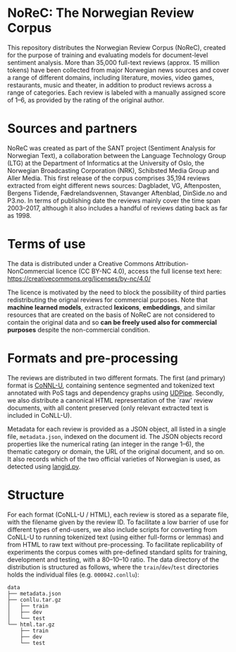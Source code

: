 # NoReC: The Norwegian Review Corpus
This repository distributes the Norwegian Review Corpus (NoReC), created for the purpose of training and evaluating models for document-level sentiment analysis. More than 35,000 full-text reviews (approx. 15 million tokens) have been collected from major Norwegian news sources and cover a range of different domains, including literature, movies, video games, restaurants, music and theater, in addition to product reviews across a range of categories. Each review is labeled with a manually assigned score of 1–6, as provided by the rating of the original author. 

# Sources and partners
NoReC was created as part of the SANT project (Sentiment Analysis for Norwegian Text), a collaboration between the Language Technology Group (LTG) at the Department of Informatics at the University of Oslo, the Norwegian Broadcasting Corporation (NRK), Schibsted Media Group and Aller Media. This first release of the corpus comprises 35,194 reviews extracted from eight different news sources: Dagbladet, VG, Aftenposten, Bergens Tidende, Fædrelandsvennen, Stavanger Aftenblad, DinSide.no and P3.no. In terms of publishing date the reviews mainly cover the time span 2003–2017, although it also includes a handful of reviews dating back as far as 1998.

# Terms of use
The data is distributed under a Creative Commons Attribution-NonCommercial licence (CC BY-NC 4.0), access the full license text here: https://creativecommons.org/licenses/by-nc/4.0/

The licence is motivated by the need to block the possibility of third parties redistributing the orignal reviews for commercial purposes. Note that **machine learned models**, extracted **lexicons**, **embeddings**, and similar resources that are created on the basis of NoReC are not considered to contain the original data and so **can be freely used also for commercial purposes** despite the non-commercial condition. 

# Formats and pre-processing
The reviews are distributed in two different formats. The first (and primary) format is [CoNNL-U](http://universaldependencies.org/format.html), containing sentence segmented and tokenized text annotated with PoS tags and dependency graphs using [UDPipe](https://ufal.mff.cuni.cz/udpipe). Secondly, we also distribute a canonical HTML representation of the `raw' review documents, with all content preserved (only relevant extracted text is included in CoNLL-U). 

Metadata for each review is provided as a JSON object, all listed in a single file, `metadata.json`, indexed on the document id. The JSON objects record properties like the numerical rating (an integer in the range 1–6), the thematic category or domain, the URL of the original document, and so on. It also records which of the two official varieties of Norwegian is used, as detected using [langid.py](https://github.com/saffsd/langid.py).   

# Structure 
For each format (CoNLL-U / HTML), each review is stored as a separate file, with the filename given by the review ID. To facilitate a low barrier of use for different types of end-users, we also include scripts for converting from CoNLL-U to running tokenized text (using either full-forms or lemmas) and from HTML to raw text without pre-processing. To facilitate replicability of experiments the corpus comes with pre-defined standard splits for training, development and testing, with a 80–10–10 ratio. The data directory of the distribution is structured as follows, where the `train`/`dev`/`test` directories holds the individual files (e.g. `000042.conllu`):

```
data
├── metadata.json
├── conllu.tar.gz
│   ├── train
│   ├── dev
│   └── test
└── html.tar.gz
    ├── train
    ├── dev
    └── test
```

